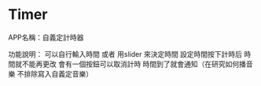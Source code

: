 # Timer
APP名稱：自義定計時器

功能說明：
可以自行輸入時間 或者 用slider 來決定時間
設定時間按下計時后 時間就不能再更改
會有一個按鈕可以取消計時
時間到了就會通知（在研究如何播音樂 不排除寫入自義定音樂）
